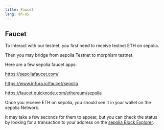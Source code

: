 ```yaml
---
title: Faucet
lang: en-US
---
```



## Faucet

To interact with our testnet, you first need to receive testnet ETH on sepolia. 

Then you may bridge from sepolia Testnet to morphism testnet. 

Here are a few sepolia faucet apps:

https://sepoliafaucet.com/

https://www.infura.io/faucet/sepolia

https://faucet.quicknode.com/ethereum/sepolia


Once you receive ETH on sepolia, you should see it in your wallet on the sepolia Network. 

It may take a few seconds for them to appear, but you can check the status by looking for a transaction to your address on the [sepolia Block Explorer](https://sepolia.etherscan.io/).